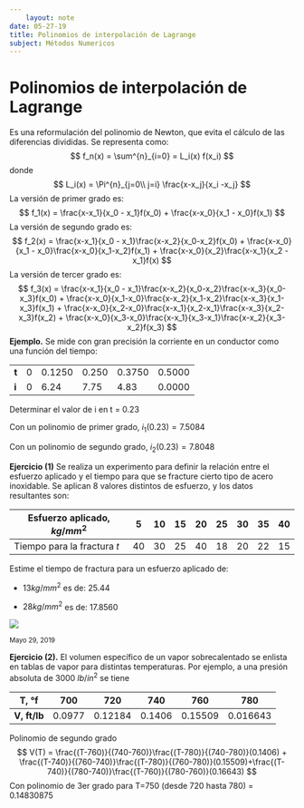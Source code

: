 ```yaml
---
	layout: note
date: 05-27-19
title: Polinomios de interpolación de Lagrange
subject: Métodos Numericos
---
```


# Polinomios de interpolación de Lagrange

Es una reformulación del polinomio de Newton, que evita el cálculo de las diferencias divididas. Se representa como:
$$
f_n(x) = \sum^{n}_{i=0} = L_i(x) f(x_i)
$$
donde
$$
L_i(x) = \Pi^{n}_{j=0\\ j=i} \frac{x-x_j}{x_i -x_j}
$$
La versión de primer grado es: 
$$
f_1(x) = \frac{x-x_1}{x_0 - x_1}f(x_0) + \frac{x-x_0}{x_1 - x_0}f(x_1)
$$
La versión de segundo grado es:
$$
f_2(x) = \frac{x-x_1}{x_0 - x_1}\frac{x-x_2}{x_0-x_2}f(x_0) + \frac{x-x_0}{x_1 - x_0}\frac{x-x_0}{x_1-x_2}f(x_1) + \frac{x-x_0}{x_2}\frac{x-x_1}{x_2 - x_1}f(x)
$$
La versión de tercer grado es:
$$
f_3(x) = \frac{x-x_1}{x_0 - x_1}\frac{x-x_2}{x_0-x_2}\frac{x-x_3}{x_0-x_3}f(x_0) + \frac{x-x_0}{x_1-x_0}\frac{x-x_2}{x_1-x_2}\frac{x-x_3}{x_1-x_3}f(x_1) + \frac{x-x_0}{x_2-x_0}\frac{x-x_1}{x_2-x_1}\frac{x-x_3}{x_2-x_3}f(x_2) + \frac{x-x_0}{x_3-x_0}\frac{x-x_1}{x_3-x_1}\frac{x-x_2}{x_3-x_2}f(x_3)
$$
**Ejemplo.** Se mide con gran precisión la corriente en un conductor como una función del tiempo:

|       |      |        |       |        |        |
| ----- | ---- | ------ | ----- | ------ | ------ |
| **t** | 0    | 0.1250 | 0.250 | 0.3750 | 0.5000 |
| **i** | 0    | 6.24   | 7.75  | 4.83   | 0.0000 |

Determinar el valor de i en t = 0.23

Con un polinomio de primer grado, $i_1 (0.23) = 7.5084$

Con un polinomio de segundo grado, $i_2(0.23) = 7.8048$

**Ejercicio (1)** Se realiza un experimento para definir la relación entre el esfuerzo aplicado y el tiempo para que se fracture cierto tipo de acero inoxidable. Se aplican  8 valores distintos de esfuerzo, y los datos resultantes son:

| Esfuerzo aplicado, $kg/mm^2$ | 5    | 10   | 15   | 20   | 25   | 30   | 35   | 40   |
| ---------------------------- | ---- | ---- | ---- | ---- | ---- | ---- | ---- | ---- |
| Tiempo para la fractura $t$  | 40   | 30   | 25   | 40   | 18   | 20   | 22   | 15   |

Estime el tiempo de fractura para un esfuerzo aplicado de: 

- $13 kg/mm^2$ es de: 25.44

- $28kg/mm^2$ es de: 17.8560

![](resources/Figure_1.png)

<small>Mayo 29, 2019</small>

**Ejercicio (2).** El volumen específico de un vapor sobrecalentado se enlista en tablas de vapor para distintas temperaturas. Por ejemplo, a una presión absoluta de 3000 $lb/in^2$ se tiene 

| T, °f        | 700    | 720     | 740    | 760     | 780      |
| ------------ | ------ | ------- | ------ | ------- | -------- |
| **V, ft/lb** | 0.0977 | 0.12184 | 0.1406 | 0.15509 | 0.016643 |

Polinomio de segundo grado
$$
V(T) = \frac{(T-760)}{(740-760)}\frac{(T-780)}{(740-780)}(0.1406) + \frac{(T-740)}{(760-740)}\frac{(T-780)}{(760-780)}(0.15509)+\frac{(T-740)}{(780-740)}\frac{(T-760)}{(780-760)}(0.16643)
$$
Con polinomio de 3er grado para T=750 (desde 720  hasta 780) = 0.14830875